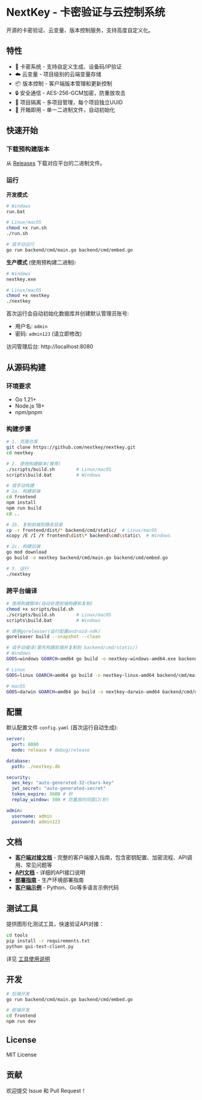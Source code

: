 # NextKey - 卡密验证与云控制系统

开源的卡密验证、云变量、版本控制服务，支持高度自定义化。

## 特性

- 🔐 卡密系统 - 支持自定义生成、设备码/IP验证
- ☁️ 云变量 - 项目级别的云端变量存储
- 📦 版本控制 - 客户端版本管理和更新控制
- 🔒 安全通信 - AES-256-GCM加密，防重放攻击
- 🎯 项目隔离 - 多项目管理，每个项目独立UUID
- 🚀 开箱即用 - 单一二进制文件，自动初始化

## 快速开始

### 下载预构建版本

从 [Releases](https://github.com/nextkey/nextkey/releases) 下载对应平台的二进制文件。

### 运行

**开发模式**:
```bash
# Windows
run.bat

# Linux/macOS
chmod +x run.sh
./run.sh

# 或手动运行
go run backend/cmd/main.go backend/cmd/embed.go
```

**生产模式** (使用预构建二进制):
```bash
# Windows
nextkey.exe

# Linux/macOS
chmod +x nextkey
./nextkey
```

首次运行会自动初始化数据库并创建默认管理员账号:
- 用户名: `admin`
- 密码: `admin123` (请立即修改)

访问管理后台: http://localhost:8080

## 从源码构建

### 环境要求

- Go 1.21+
- Node.js 18+
- npm/pnpm

### 构建步骤

```bash
# 1. 克隆仓库
git clone https://github.com/nextkey/nextkey.git
cd nextkey

# 2. 使用构建脚本(推荐)
./scripts/build.sh        # Linux/macOS
scripts\build.bat         # Windows

# 或手动构建
# 2a. 构建前端
cd frontend
npm install
npm run build
cd ..

# 2b. 复制前端到静态目录
cp -r frontend/dist/* backend/cmd/static/  # Linux/macOS
xcopy /E /I /Y frontend\dist\* backend\cmd\static\  # Windows

# 2c. 构建后端
go mod download
go build -o nextkey backend/cmd/main.go backend/cmd/embed.go

# 3. 运行
./nextkey
```

### 跨平台编译

```bash
# 使用构建脚本(自动处理前端构建和复制)
chmod +x scripts/build.sh
./scripts/build.sh        # Linux/macOS
scripts\build.bat         # Windows

# 使用goreleaser(自行配置android-ndk)
goreleaser build --snapshot --clean

# 或手动编译(需先构建前端并复制到 backend/cmd/static/)
# Windows
GOOS=windows GOARCH=amd64 go build -o nextkey-windows-amd64.exe backend/cmd/main.go backend/cmd/embed.go

# Linux
GOOS=linux GOARCH=amd64 go build -o nextkey-linux-amd64 backend/cmd/main.go backend/cmd/embed.go

# macOS
GOOS=darwin GOARCH=amd64 go build -o nextkey-darwin-amd64 backend/cmd/main.go backend/cmd/embed.go
```

## 配置

默认配置文件 `config.yaml` (首次运行自动生成):

```yaml
server:
  port: 8080
  mode: release # debug/release

database:
  path: ./nextkey.db

security:
  aes_key: "auto-generated-32-chars-key"
  jwt_secret: "auto-generated-secret"
  token_expire: 3600 # 秒
  replay_window: 300 # 防重放时间窗口(秒)

admin:
  username: admin
  password: admin123
```

## 文档

- **[客户端对接文档](docs/CLIENT.md)** - 完整的客户端接入指南，包含密钥配置、加密流程、API调用、常见问题等
- **[API文档](docs/API.md)** - 详细的API接口说明
- **[部署指南](docs/DEPLOY.md)** - 生产环境部署指南
- **[客户端示例](docs/examples/)** - Python、Go等多语言示例代码

## 测试工具

提供图形化测试工具，快速验证API对接：

```bash
cd tools
pip install -r requirements.txt
python gui-test-client.py
```

详见 [工具使用说明](tools/README.md)

## 开发

```bash
# 后端开发
go run backend/cmd/main.go backend/cmd/embed.go

# 前端开发
cd frontend
npm run dev
```

## License

MIT License

## 贡献

欢迎提交 Issue 和 Pull Request！

